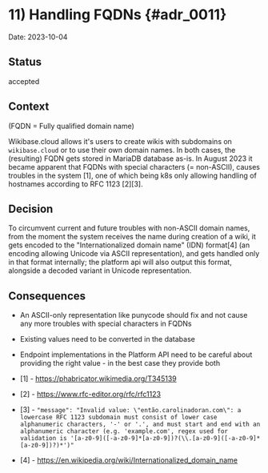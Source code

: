 # 11) Handling FQDNs {#adr_0011}

<!--
Don't forget to update the TOC in index.md when adding a new record
-->

Date: 2023-10-04

## Status

accepted

## Context
(FQDN = Fully qualified domain name)

Wikibase.cloud allows it's users to create wikis with subdomains on `wikibase.cloud` or to use their own domain names. In both cases, the (resulting) FQDN gets stored in MariaDB database as-is. In August 2023 it became apparent that FQDNs with special characters (= non-ASCII), causes troubles in the system [1], one of which being k8s only allowing handling of hostnames according to RFC 1123 [2][3].

## Decision

To circumvent current and future troubles with non-ASCII domain names, from the moment the system receives the name during creation of a wiki, it gets encoded to the "Internationalized domain name" (IDN) format[4] (an encoding allowing Unicode via ASCII representation), and gets handled only in that format internally; the platform api will also output this format, alongside a decoded variant in Unicode representation.

## Consequences

- An ASCII-only representation like punycode should fix and not cause any more troubles with special characters in FQDNs
- Existing values need to be converted in the database
- Endpoint implementations in the Platform API need to be careful about providing the right value - in the best case they provide both

- [1] - https://phabricator.wikimedia.org/T345139
- [2] - https://www.rfc-editor.org/rfc/rfc1123
- [3] - `"message": "Invalid value: \"então.carolinadoran.com\": a lowercase RFC 1123 subdomain must consist of lower case alphanumeric characters, '-' or '.', and must start and end with an alphanumeric character (e.g. 'example.com', regex used for validation is '[a-z0-9]([-a-z0-9]*[a-z0-9])?(\\.[a-z0-9]([-a-z0-9]*[a-z0-9])?)*')"`
- [4] - https://en.wikipedia.org/wiki/Internationalized_domain_name
